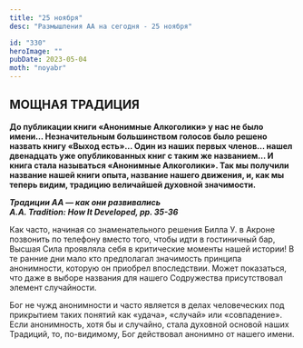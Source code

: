 ```yaml
---
title: "25 ноября"
desc: "Размышления АА на сегодня - 25 ноября"

id: "330"
heroImage: ""
pubDate: 2023-05-04
moth: "noyabr"
---
```


## МОЩНАЯ ТРАДИЦИЯ

**До публикации книги «Анонимные Алкоголики» у нас не было имени…
Незначительным большинством голосов было решено назвать книгу «Выход есть»…
Один из наших первых членов… нашел двенадцать уже опубликованных книг с таким
же названием… И книга стала называться «Анонимные Алкоголики». Так мы получили
название нашей книги опыта, название нашего движения, и, как мы теперь видим,
традицию величайшей духовной значимости.**

**_Традиции АА — как они развивались  
A.A. Tradition: How It Developed, pp. 35-36_**

Как часто, начиная со знаменательного решения Билла У. в Акроне позвонить по
телефону вместо того, чтобы идти в гостиничный бар, Высшая Сила проявляла себя
в критические моменты нашей истории! В те ранние дни мало кто предполагал
значимость принципа анонимности, которую он приобрел впоследствии. Может
показаться, что даже в выборе названия для нашего Содружества присутствовал
элемент случайности.

Бог не чужд анонимности и часто является в делах человеческих под прикрытием
таких понятий как «удача», «случай» или «совпадение». Если анонимность, хотя
бы и случайно, стала духовной основой наших Традиций, то, по-видимому, Бог
действовал анонимно от нашего имени.
